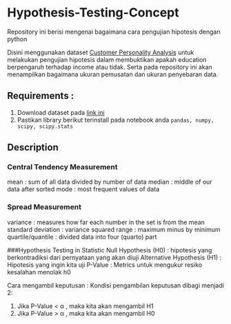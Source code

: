 # Hypothesis-Testing-Concept
Repository ini berisi mengenai bagaimana cara pengujian hipotesis dengan python

Disini menggunakan dataset [Customer Personality Analysis](https://www.kaggle.com/datasets/imakash3011/customer-personality-analysis) untuk melakukan  pengujian hipotesis dalam membuktikan apakah education berpengaruh terhadap income atau tidak. Serta pada repository ini akan menampilkan bagaimana ukuran pemusatan dan ukuran penyebaran data.

## Requirements :
1. Download dataset pada [link ini](https://www.kaggle.com/datasets/imakash3011/customer-personality-analysis)
2. Pastikan library berikut terinstall pada notebook anda `pandas, numpy, scipy, scipy.stats`

## Description
### Central Tendency Measurement
mean : sum of all data divided by number of data
median : middle of our data after sorted
mode : most frequent values of data

### Spread Measurement
variance : measures how far each number in the set is from the mean
standard deviation : variance squared
range : maximum minus by minimum
quartile/quantile : divided data into four (quarto) part

###Hypothesis Testing in Statistic
Null Hypothesis (H0) : hipotesis yang berkontradiksi dari pernyataan yang akan diuji
Alternative Hypothesis (H1) : Hipotesis yang ingin kita uji
P-Value : Metrics untuk mengukur resiko kesalahan menolak h0 

Cara mengambil keputusan :
Kondisi pengambilan keputusan dibagi menjadi 2:
1. Jika P-Value < α , maka kita akan mengambil H1
2. Jika P-Value > α , maka kita akan mengambil H0
